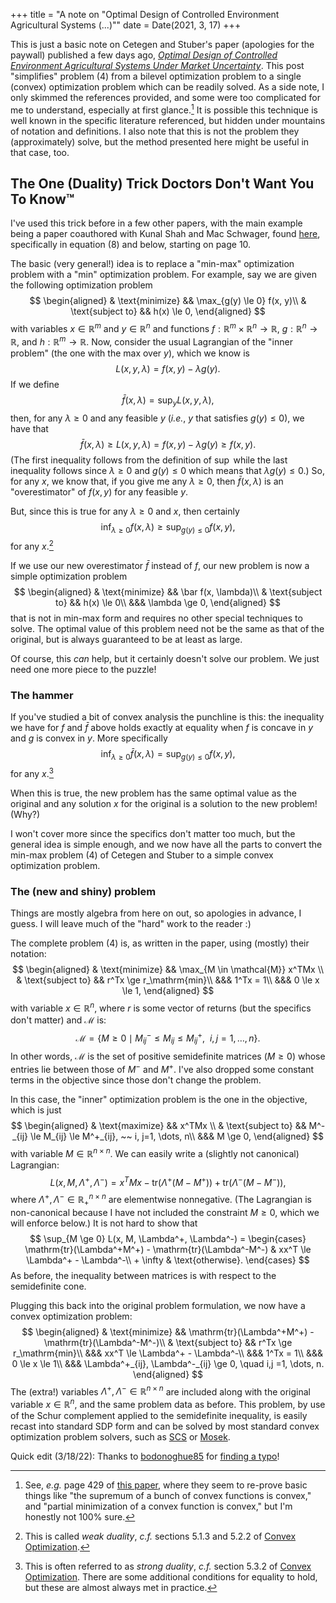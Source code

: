 +++
title = "A note on \"Optimal Design of Controlled Environment Agricultural Systems (...)\""
date = Date(2021, 3, 17)
+++

This is just a basic note on Cetegen and Stuber's paper (apologies for the paywall) published a few days
ago, [*Optimal Design of Controlled Environment Agricultural Systems Under Market Uncertainty*](https://www.sciencedirect.com/science/article/pii/S0098135421000636). This post "simplifies" problem (4) from a bilevel optimization problem to a single (convex) optimization problem which can be readily solved. As a side note, I only skimmed the references provided, and some were too complicated for me to understand, especially at first glance.[^wat] It is possible this technique is well known in the specific literature referenced, but hidden under mountains of notation and definitions. I also note that this is not the problem they (approximately) solve, but the method presented here might be useful in that case, too.

## The One (Duality) Trick Doctors Don't Want You To Know™

I've used this trick before in a few other papers, with the main example being a paper coauthored with Kunal Shah and Mac Schwager, found [here](https://arxiv.org/abs/1905.12875), specifically in equation (8) and below, starting on page 10.

The basic (very general!) idea is to replace a "min-max" optimization problem with a "min" optimization problem. For example, say we are given the following
optimization problem
$$
\begin{aligned}
& \text{minimize} && \max_{g(y) \le 0} f(x, y)\\
& \text{subject to} && h(x) \le 0,
\end{aligned}
$$
with variables $x \in \mathbb{R}^m$ and $y \in \mathbb{R}^n$ and functions $f : \mathbb{R}^m \times \mathbb{R}^n \to \mathbb{R}$, $g:\mathbb{R}^n \to \mathbb{R}$, and $h: \mathbb{R}^m \to \mathbb{R}$. Now, consider the usual Lagrangian of the "inner problem" (the one with the max over $y$), which we know is
$$
L(x, y,\lambda) = f(x, y) - \lambda g(y).
$$
If we define
$$
\bar f(x, \lambda) = \sup_{y} L(x, y, \lambda),
$$
then, for any $\lambda \ge 0$ and any feasible $y$ (*i.e.*, $y$ that satisfies $g(y) \le 0$), we have that
$$
\bar f(x, \lambda) \ge L(x, y, \lambda) = f(x, y) - \lambda g(y) \ge f(x, y).
$$
(The first inequality follows from the definition of $\sup$ while the last inequality follows since $\lambda \ge 0$ and $g(y) \le 0$ which means that $\lambda g(y) \le 0$.)
So, for any $x$, we know that, if you give me any $\lambda \ge 0$, then $\bar f(x, \lambda)$ is an "overestimator" of $f(x, y)$ for any feasible $y$. 

But, since this is true for any $\lambda \ge 0$ and $x$, then certainly
$$
\inf_{\lambda \ge 0} f(x, \lambda) \ge \sup_{g(y) \le 0} f(x, y),
$$
for any $x$.[^weakduality]

If we use our new overestimator $\bar f$ instead of $f$, our new problem is now a simple optimization problem
$$
\begin{aligned}
& \text{minimize} && \bar f(x, \lambda)\\
& \text{subject to} && h(x) \le 0\\
&&& \lambda \ge 0,
\end{aligned}
$$
that is not in min-max form and requires no other special techniques to solve. The optimal value of this problem need not be the same as that of the original, but is always guaranteed to be at least as large.

Of course, this *can* help, but it certainly doesn't solve our problem. We just need one more piece to the puzzle!

### The hammer

If you've studied a bit of convex analysis the punchline is this: the inequality we have for $f$ and $\bar f$ above holds exactly at equality when $f$ is concave in $y$ and $g$ is convex in $y$. More specifically
$$
\inf_{\lambda \ge 0} \bar f(x, \lambda) = \sup_{g(y) \le 0} f(x, y),
$$
for any $x$.[^strongduality]

When this is true, the new problem has the same optimal value as the original and any solution $x$ for the original is a solution to the new problem! (Why?)

I won't cover more since the specifics don't matter too much, but the general idea is simple enough, and we now have all the parts to convert the min-max problem (4) of Cetegen and Stuber to a simple convex optimization problem.

### The (new and shiny) problem

Things are mostly algebra from here on out, so apologies in advance, I guess. I will leave much of the "hard" work to the reader :)

The complete problem (4) is, as written in the paper, using (mostly) their notation:
$$
\begin{aligned}
    & \text{minimize} && \max_{M \in \mathcal{M}} x^TMx \\
    & \text{subject to} && r^Tx \ge r_\mathrm{min}\\
    &&& 1^Tx = 1\\
    &&& 0 \le x \le 1,
\end{aligned}
$$
with variable $x \in \mathbb{R}^n$, where $r$ is some vector of returns (but the specifics don't matter) and $\mathcal{M}$ is:
$$
\mathcal{M} = \{M \ge 0 \mid M^-_{ij} \le M_{ij} \le M^+_{ij}, ~~ i, j=1, \dots, n\}.
$$
In other words, $\mathcal{M}$ is the set of positive semidefinite matrices ($M \ge 0$) whose entries lie between those of $M^-$ and $M^+$. I've also dropped some constant terms in the objective since those don't change the problem.

In this case, the "inner" optimization problem is the one in the objective, which is just
$$
\begin{aligned}
    & \text{maximize} && x^TMx \\
    & \text{subject to} && M^-_{ij} \le M_{ij} \le M^+_{ij}, ~~ i, j=1, \dots, n\\
    &&& M \ge 0,
\end{aligned}
$$
with variable $M \in \mathbb{R}^{n\times n}$. We can easily write a (slightly not canonical) Lagrangian:
$$
L(x, M, \Lambda^+, \Lambda^-) = x^TMx - \mathrm{tr}(\Lambda^+(M - M^+)) + \mathrm{tr}(\Lambda^-(M - M^-)),
$$
where $\Lambda^+, \Lambda^- \in \mathbb{R}^{n\times n}_+$ are elementwise nonnegative. (The Lagrangian is non-canonical because I have not included the constraint $M \ge 0$, which we will enforce below.) It is not hard to show that
$$
\sup_{M \ge 0} L(x, M, \Lambda^+, \Lambda^-) = \begin{cases}
    \mathrm{tr}(\Lambda^+M^+) - \mathrm{tr}(\Lambda^-M^-) & xx^T \le \Lambda^+ - \Lambda^-\\
    + \infty & \text{otherwise}.
\end{cases}
$$
As before, the inequality between matrices is with respect to the semidefinite cone.

Plugging this back into the original problem formulation, we now have a convex optimization problem:
$$
\begin{aligned}
    & \text{minimize} &&  \mathrm{tr}(\Lambda^+M^+) - \mathrm{tr}(\Lambda^-M^-)\\
    & \text{subject to} && r^Tx \ge r_\mathrm{min}\\
    &&& xx^T \le \Lambda^+ - \Lambda^-\\
    &&& 1^Tx = 1\\
    &&& 0 \le x \le 1\\
    &&& \Lambda^+_{ij}, \Lambda^-_{ij} \ge 0, \quad i,j =1, \dots, n.
\end{aligned}
$$
The (extra!) variables $\Lambda^+, \Lambda^- \in \mathbb{R}^{n\times n}$ are included along with the original variable $x \in \mathbb{R}^n$, and the same problem data as before. This problem, by use of the Schur complement applied to the semidefinite inequality, is easily recast into standard SDP form and can be solved by most standard convex optimization problem solvers, such as [SCS](https://github.com/cvxgrp/scs) or [Mosek](https://www.mosek.com).

Quick edit (3/18/22): Thanks to [bodonoghue85](https://twitter.com/bodonoghue85) for [finding a typo](https://twitter.com/bodonoghue85/status/1372634252924358662)!

<!-- Footnotes -->


[^wat]: See, *e.g.* page 429 of [this paper](https://aiche.onlinelibrary.wiley.com/doi/epdf/10.1002/aic.690290312), where they seem to re-prove basic things like "the supremum of a bunch of convex functions is convex," and "partial minimization of a convex function is convex," but I'm honestly not 100% sure.

[^weakduality]: This is called *weak duality*, *c.f.* sections 5.1.3 and 5.2.2 of [Convex Optimization](https://web.stanford.edu/~boyd/cvxbook/).

[^strongduality]: This is often referred to as *strong duality*, *c.f.* section 5.3.2 of [Convex Optimization](https://web.stanford.edu/~boyd/cvxbook/). There are some additional conditions for equality to hold, but these are almost always met in practice.